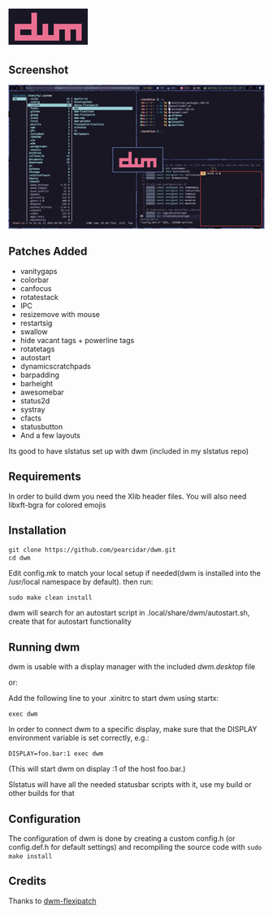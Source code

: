 ![dwm](dwm.png)
============================
## Screenshot

![](screenshot.png)

Patches Added
-------------
* vanitygaps
* colorbar
* canfocus
* rotatestack
* IPC
* resizemove with mouse
* restartsig
* swallow
* hide vacant tags + powerline tags
* rotatetags
* autostart
* dynamicscratchpads
* barpadding
* barheight
* awesomebar
* status2d
* systray
* cfacts 
* statusbutton
* And a few layouts

Its good to have slstatus set up with dwm (included in my slstatus repo)

Requirements
------------
In order to build dwm you need the Xlib header files. 
You will also need libxft-bgra for colored emojis 

Installation
------------

	git clone https://github.com/pearcidar/dwm.git
	cd dwm

Edit config.mk to match your local setup if needed(dwm is installed into
the /usr/local namespace by default).
then run:

	sudo make clean install

dwm will search for an autostart script in .local/share/dwm/autostart.sh, create that for autostart functionality
 
Running dwm
-----------

dwm is usable with a display manager with the included *dwm.desktop* file

or:

Add the following line to your .xinitrc to start dwm using startx:

    exec dwm

In order to connect dwm to a specific display, make sure that
the DISPLAY environment variable is set correctly, e.g.:

    DISPLAY=foo.bar:1 exec dwm

(This will start dwm on display :1 of the host foo.bar.)

Slstatus will have all the needed statusbar scripts with it, use my build or other builds for that 
 
Configuration
-------------
The configuration of dwm is done by creating a custom config.h (or config.def.h for default settings)
and recompiling the source code with `sudo make install`

## Credits

Thanks to [dwm-flexipatch](https://github.com/bakkeby/dwm-flexipatch)
